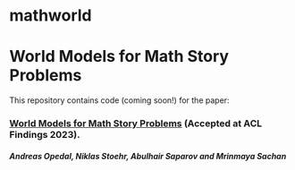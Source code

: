 # mathworld

# World Models for Math Story Problems

This repository contains code (coming soon!) for the paper:

### [World Models for Math Story Problems]([https://arxiv.org/pdf/2306.04347.pdf]) (Accepted at ACL Findings 2023).  
#### _Andreas Opedal, Niklas Stoehr, Abulhair Saparov and Mrinmaya Sachan_
